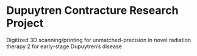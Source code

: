 # Dupuytren Contracture Research Project
Digitized 3D scanning/printing for unmatched-precision in novel radiation therapy 2 for early-stage Dupuytren’s disease
